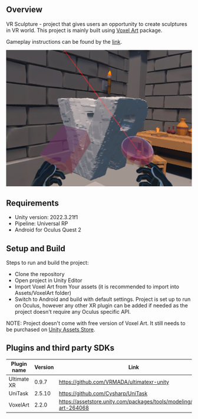 ## Overview

VR Sculpture - project that gives users an opportunity to create sculptures in VR world. This project is mainly built
using [Voxel Art](https://assetstore.unity.com/packages/tools/modeling/voxel-art-264068) package.

Gameplay instructions can be found by the [link](GAMEPLAY.md).

![Main.png](Main.png)

## Requirements
- Unity version: 2022.3.21f1
- Pipeline: Universal RP
- Android for Oculus Quest 2

## Setup and Build

Steps to run and build the project:
- Clone the repository
- Open project in Unity Editor
- Import Voxel Art from Your assets (it is recommended to import into Assets/VoxelArt folder)
- Switch to Android and build with default settings. Project is set up to run on Oculus, however any other
XR plugin can be added if needed as the project doesn't require any Oculus specific API.

NOTE: Project doesn't come with free version of Voxel Art. It still needs to be purchased on [Unity Assets Store](https://assetstore.unity.com/packages/tools/modeling/voxel-art-264068).

## Plugins and third party SDKs
| Plugin name | Version | Link                                                                  |
|-------------|---------|-----------------------------------------------------------------------|
| Ultimate XR | 0.9.7   | https://github.com/VRMADA/ultimatexr-unity                            |
| UniTask     | 2.5.10  | https://github.com/Cysharp/UniTask                                    |
| VoxelArt    | 2.2.0   | https://assetstore.unity.com/packages/tools/modeling/voxel-art-264068 |